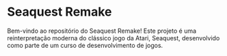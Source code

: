 # Seaquest Remake

Bem-vindo ao repositório do Seaquest Remake! Este projeto é uma reinterpretação moderna do clássico jogo da Atari, Seaquest, desenvolvido como parte de um curso de desenvolvimento de jogos.
